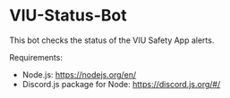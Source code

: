 # VIU-Status-Bot

This bot checks the status of the VIU Safety App alerts.

Requirements:
 - Node.js: https://nodejs.org/en/
 - Discord.js package for Node: https://discord.js.org/#/
